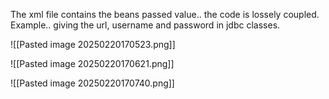 The xml file contains the beans passed value.. the code is lossely coupled.
Example.. giving the url, username and password in jdbc classes.

![[Pasted image 20250220170523.png]]


![[Pasted image 20250220170621.png]]

![[Pasted image 20250220170740.png]]

